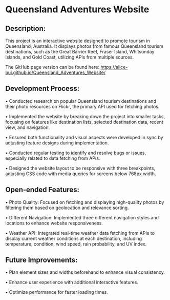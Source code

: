 # Queensland Adventures Website

## Description:

This project is an interactive website designed to promote tourism in Queensland, Australia. It displays photos from famous Queensland tourism destinations, such as the Great Barrier Reef, Fraser Island, Whitsunday Islands, and Gold Coast, utilizing APIs from multiple sources.

The GitHub page version can be found here: https://alice-bui.github.io/Queensland_Adventures_Website/ 


## Development Process:

• Conducted research on popular Queensland tourism destinations and their photo resources on Flickr, the primary API used for fetching photos.

• Implemented the website by breaking down the project into smaller tasks, focusing on features like destination lists, selected destination data, recent view, and navigation.

• Ensured both functionality and visual aspects were developed in sync by adjusting feature designs during implementation.

• Conducted regular testing to identify and resolve bugs or issues, especially related to data fetching from APIs.

• Designed the website layout to be responsive with three breakpoints, adjusting CSS code with media queries for screens below 768px width.


## Open-ended Features:

• Photo Quality: Focused on fetching and displaying high-quality photos by filtering them based on geolocation and relevance sorting.

• Different Navigation: Implemented three different navigation styles and locations to enhance website responsiveness.

• Weather API: Integrated real-time weather data fetching from APIs to display current weather conditions at each destination, including temperature, condition, wind speed, rain probability, and UV index.


## Future Improvements:

• Plan element sizes and widths beforehand to enhance visual consistency.

• Enhance user experience with additional interactive features.

• Optimize performance for faster loading times.

